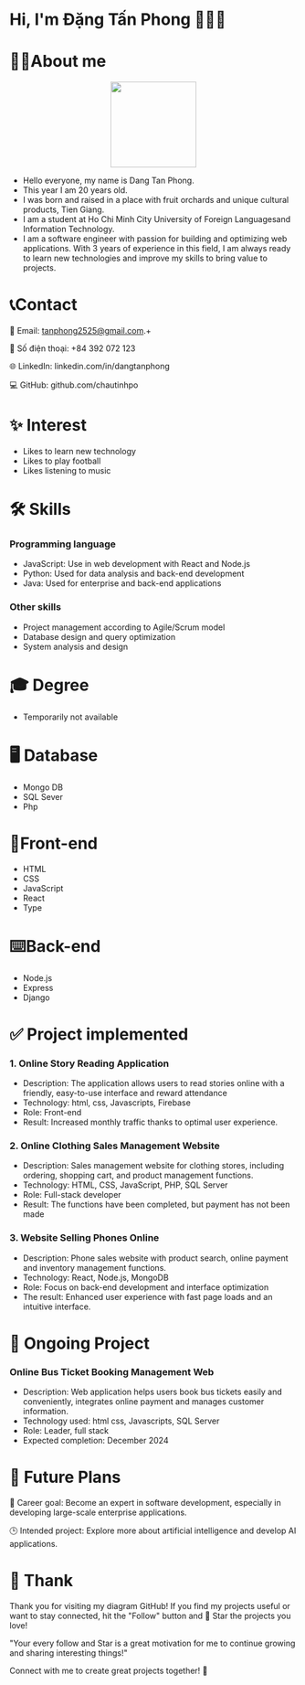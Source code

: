 # Hi, I'm Đặng Tấn Phong 🙋🙋🙋
# 🙆‍♂️About me
<p align='center'>
   <a href="https://github.com/user-attachments/assets/52680fd0-87c5-4488-8385-861f4ff3fcc1"><img
           height=150
           src="https://github.com/user-attachments/assets/52680fd0-87c5-4488-8385-861f4ff3fcc1"/></a>
  
</p>


* Hello everyone, my name is Dang Tan Phong. 
* This year I am 20 years old. 
* I was born and raised in a place with fruit orchards and unique cultural products, Tien Giang. 
* I am a student at Ho Chi Minh City University of Foreign Languages ​​and Information Technology.
* I am a software engineer with passion for building and optimizing web applications. With 3 years of experience in this field, I am always ready to learn new technologies and improve my skills to bring value to projects.

# 📞Contact
📧 Email: tanphong2525@gmail.com.+

📱 Số điện thoại: +84 392 072 123

🌐 LinkedIn: linkedin.com/in/dangtanphong

💻 GitHub: github.com/chautinhpo



# ✨ Interest

* Likes to learn new technology
* Likes to play football
* Likes listening to music



# 🛠 Skills
### Programming language
* JavaScript: Use in web development with React and Node.js
* Python: Used for data analysis and back-end development
* Java: Used for enterprise and back-end applications
### Other skills
* Project management according to Agile/Scrum model
* Database design and query optimization
* System analysis and design

# 🎓 Degree
* Temporarily not available

# 🖥️ Database

* Mongo DB
* SQL Sever
* Php

# 🎴Front-end

* HTML
* CSS
* JavaScript
* React
* Type

# ⌨️Back-end
* Node.js
* Express
* Django

# ✅ Project implemented
### 1. Online Story Reading Application
* Description: The application allows users to read stories online with a friendly, easy-to-use interface and reward attendance
* Technology: html, css, Javascripts, Firebase
* Role: Front-end 
* Result: Increased monthly traffic thanks to optimal user experience.
### 2. Online Clothing Sales Management Website
* Description: Sales management website for clothing stores, including ordering, shopping cart, and product management functions.
* Technology: HTML, CSS, JavaScript, PHP, SQL Server
* Role: Full-stack developer
* Result: The functions have been completed, but payment has not been made 
### 3. Website Selling Phones Online
* Description: Phone sales website with product search, online payment and inventory management functions.
* Technology: React, Node.js, MongoDB
* Role: Focus on back-end development and interface optimization
* The result: Enhanced user experience with fast page loads and an intuitive interface.
# 🔨 Ongoing Project
### Online Bus Ticket Booking Management Web
* Description: Web application helps users book bus tickets easily and conveniently, integrates online payment and manages customer information.
* Technology used: html css, Javascripts, SQL Server
* Role: Leader, full stack
* Expected completion: December 2024
# 🌱 Future Plans
 🎯 Career goal: Become an expert in software development, especially in developing large-scale enterprise applications.
 
 🕒 Intended project: Explore more about artificial intelligence and develop AI applications.
# 🙏 Thank
Thank you for visiting my diagram GitHub! If you find my projects useful or want to stay connected, hit the "Follow" button and 🌟 Star the projects you love!

"Your every follow and Star is a great motivation for me to continue growing and sharing interesting things!"

Connect with me to create great projects together! 💪

